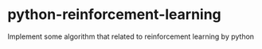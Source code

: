 # python-reinforcement-learning
Implement some algorithm that related to reinforcement learning by python
